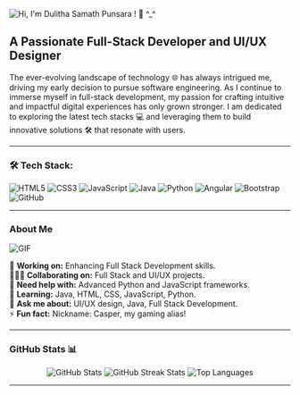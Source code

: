  ![Hi, I'm Dulitha Samath Punsara ! 👋 ^_^](https://media.giphy.com/media/1wW4sjM3OTFJ9gD0Hq/giphy.gif)


## A Passionate Full-Stack Developer and UI/UX Designer
The ever-evolving landscape of technology 🌐 has always intrigued me, driving my early decision to pursue software engineering. As I continue to immerse myself in full-stack development, my passion for crafting intuitive and impactful digital experiences has only grown stronger. I am dedicated to exploring the latest tech stacks 💻 and leveraging them to build innovative solutions 🛠️ that resonate with users.

---
### 🛠️ **Tech Stack**:
![HTML5](https://img.shields.io/badge/-HTML5-E34F26?logo=html5&logoColor=white&style=for-the-badge)
![CSS3](https://img.shields.io/badge/-CSS3-1572B6?logo=css3&logoColor=white&style=for-the-badge)
![JavaScript](https://img.shields.io/badge/-JavaScript-F7DF1E?logo=javascript&logoColor=black&style=for-the-badge)
![Java](https://img.shields.io/badge/-Java-007396?logo=java&logoColor=white&style=for-the-badge)
![Python](https://img.shields.io/badge/-Python-3776AB?logo=python&logoColor=white&style=for-the-badge)
![Angular](https://img.shields.io/badge/-Angular-DD0031?logo=angular&logoColor=white&style=for-the-badge)
![Bootstrap](https://img.shields.io/badge/-Bootstrap-7952B3?logo=bootstrap&logoColor=white&style=for-the-badge)
![GitHub](https://img.shields.io/badge/-GitHub-181717?logo=github&logoColor=white&style=for-the-badge)

---
### About Me
![GIF](https://media.giphy.com/media/26AHONQ79FdWZhAI0/giphy.gif)

👷 **Working on:** Enhancing Full Stack Development skills.  
🧑‍🤝‍🧑 **Collaborating on:** Full Stack and UI/UX projects.  
🤝 **Need help with:** Advanced Python and JavaScript frameworks.  
🌱 **Learning:** Java, HTML, CSS, JavaScript, Python.  
💬 **Ask me about:** UI/UX design, Java, Full Stack Development.  
⚡ **Fun fact:** Nickname: Casper, my gaming alias!  

---
### GitHub Stats 📊

<p align="center">
   <img src="https://github-readme-stats.vercel.app/api?username=DulithaPunsara&show_icons=true&theme=radical" alt="GitHub Stats" />
   <img src="https://github-readme-streak-stats.herokuapp.com?user=DulithaPunsara&theme=radical" alt="GitHub Streak Stats" />
   <img src="https://github-readme-stats.vercel.app/api/top-langs/?username=DulithaPunsara&layout=compact&theme=radical" alt="Top Languages" />
</p>

---
